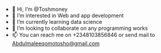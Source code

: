 - 👋 Hi, I’m @Toshmoney
- 👀 I’m interested in Web and app development 
- 🌱 I’m currently learning data science 
- 💞️ I’m looking to collaborate on any programming works 
- 📫 You can reach me on +2348103856846 or send mail to Abdulmaleeqomotosho@gmail.com

<!---
Toshmoney/Toshmoney is a ✨ special ✨ repository because its `README.md` (this file) appears on your GitHub profile.
You can click the Preview link to take a look at your changes.
--->
